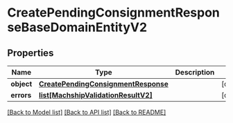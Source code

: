 # CreatePendingConsignmentResponseBaseDomainEntityV2

## Properties
Name | Type | Description | Notes
------------ | ------------- | ------------- | -------------
**object** | [**CreatePendingConsignmentResponse**](CreatePendingConsignmentResponse.md) |  | [optional] 
**errors** | [**list[MachshipValidationResultV2]**](MachshipValidationResultV2.md) |  | [optional] 

[[Back to Model list]](../README.md#documentation-for-models) [[Back to API list]](../README.md#documentation-for-api-endpoints) [[Back to README]](../README.md)

